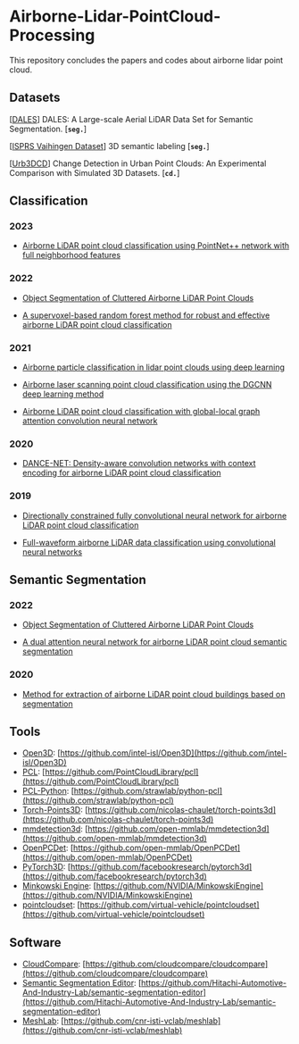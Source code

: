 # Airborne-Lidar-PointCloud-Processing

This repository concludes the papers and codes about airborne lidar point cloud.

## Datasets

[[DALES](https://arxiv.org/abs/2004.11985)] DALES: A Large-scale Aerial LiDAR Data Set for Semantic Segmentation. [__`seg.`__]

[[ISPRS Vaihingen Dataset](https://seafile.projekt.uni-hannover.de/f/6a06a837b1f349cfa749)] 3D semantic labeling [__`seg.`__]

[[Urb3DCD](https://www.mdpi.com/2072-4292/13/13/2629)] Change Detection in Urban Point Clouds: An Experimental Comparison with Simulated 3D Datasets. [__`cd.`__]

## Classification

### 2023

- [Airborne LiDAR point cloud classification using PointNet++ network with full neighborhood features](https://journals.plos.org/plosone/article/file?id=10.1371/journal.pone.0280346&type=printable)

### 2022

- [Object Segmentation of Cluttered Airborne LiDAR Point Clouds](https://arxiv.org/pdf/2210.16081v2.pdf)

- [A supervoxel-based random forest method for robust and effective airborne LiDAR point cloud classification](https://www.mdpi.com/2072-4292/14/6/1516/pdf)

### 2021

- [Airborne particle classification in lidar point clouds using deep learning](https://eprints.qut.edu.au/133596/13/FSR_2019_paper_47.pdf)

- [Airborne laser scanning point cloud classification using the DGCNN deep learning method](https://www.mdpi.com/2072-4292/13/5/859/pdf)

- [Airborne LiDAR point cloud classification with global-local graph attention convolution neural network](https://arxiv.org/pdf/2004.09057.pdf)

### 2020

- [DANCE-NET: Density-aware convolution networks with context encoding for airborne LiDAR point cloud classification](https://arxiv.org/abs/1910.05909)

### 2019

- [Directionally constrained fully convolutional neural network for airborne LiDAR point cloud classification](https://arxiv.org/abs/1908.06673)

- [Full-waveform airborne LiDAR data classification using convolutional neural networks](https://fusiello.github.io/papers/tgrs19.pdf)

## Semantic Segmentation

### 2022

- [Object Segmentation of Cluttered Airborne LiDAR Point Clouds](https://arxiv.org/abs/2210.16081)

- [A dual attention neural network for airborne LiDAR point cloud semantic segmentation](https://ieeexplore.ieee.org/iel7/36/9633014/09868041.pdf)

### 2020

- [Method for extraction of airborne LiDAR point cloud buildings based on segmentation](https://journals.plos.org/plosone/article/file?id=10.1371/journal.pone.0232778&type=printable)

## Tools

- [Open3D](http://www.open3d.org/): [https://github.com/intel-isl/Open3D](https://github.com/intel-isl/Open3D)
- [PCL](https://pointclouds.org/): [https://github.com/PointCloudLibrary/pcl](https://github.com/PointCloudLibrary/pcl)
- [PCL-Python](https://python-pcl-fork.readthedocs.io/en/latest/): [https://github.com/strawlab/python-pcl](https://github.com/strawlab/python-pcl)
- [Torch-Points3D](https://arxiv.org/pdf/2010.04642.pdf): [https://github.com/nicolas-chaulet/torch-points3d](https://github.com/nicolas-chaulet/torch-points3d)
- [mmdetection3d](https://mmdetection3d.readthedocs.io/en/latest/): [https://github.com/open-mmlab/mmdetection3d](https://github.com/open-mmlab/mmdetection3d)
- [OpenPCDet](https://github.com/open-mmlab/OpenPCDet): [https://github.com/open-mmlab/OpenPCDet](https://github.com/open-mmlab/OpenPCDet)
- [PyTorch3D](https://arxiv.org/pdf/2007.08501.pdf): [https://github.com/facebookresearch/pytorch3d](https://github.com/facebookresearch/pytorch3d)
- [Minkowski Engine](https://github.com/NVIDIA/MinkowskiEngine): [https://github.com/NVIDIA/MinkowskiEngine](https://github.com/NVIDIA/MinkowskiEngine)
- [pointcloudset](https://joss.theoj.org/papers/10.21105/joss.03471#): [https://github.com/virtual-vehicle/pointcloudset](https://github.com/virtual-vehicle/pointcloudset)

## Software

- [CloudCompare](https://www.danielgm.net/cc/): [https://github.com/cloudcompare/cloudcompare](https://github.com/cloudcompare/cloudcompare)
- [Semantic Segmentation Editor](https://github.com/Hitachi-Automotive-And-Industry-Lab/semantic-segmentation-editor): [https://github.com/Hitachi-Automotive-And-Industry-Lab/semantic-segmentation-editor](https://github.com/Hitachi-Automotive-And-Industry-Lab/semantic-segmentation-editor)
- [MeshLab](https://www.meshlab.net/): [https://github.com/cnr-isti-vclab/meshlab](https://github.com/cnr-isti-vclab/meshlab)
